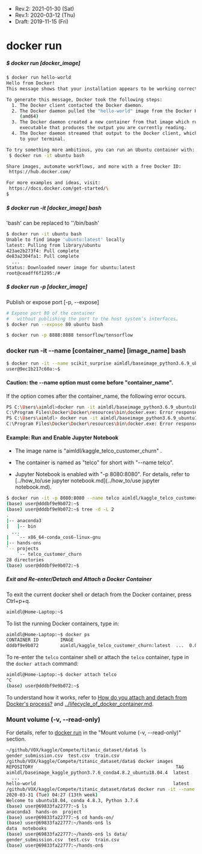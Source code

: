 * Rev.2: 2021-01-30 (Sat)
* Rev.1: 2020-03-12 (Thu)
* Draft: 2019-11-15 (Fri)

# docker run

##### $ docker run [docker_image] 

```bash
$ docker run hello-world
Hello from Docker! 
This message shows that your installation appears to be working correctly.

To generate this message, Docker took the following steps:
  1. The Docker client contacted the Docker daemon.
  2. The Docker daemon pulled the "hello-world" image from the Docker Hub.
     (amd64)
  3. The Docker daemon created a new container from that image which runs the
     executable that produces the output you are currently reading.
  4. The Docker daemon streamed that output to the Docker client, which sent it
     to your terminal.

To try something more ambitious, you can run an Ubuntu container with:
 $ docker run -it ubuntu bash

Share images, automate workflows, and more with a free Docker ID:
 https://hub.docker.com/

For more examples and ideas, visit:
 https://docs.docker.com/get-started/\
$
```

##### $ docker run -it [docker_image] bash

'bash' can be replaced to ''/bin/bash'

```bash
$ docker run -it ubuntu bash
Unable to find image 'ubuntu:latest' locally
latest: Pulling from library/ubuntu
423ae2b273f4: Pull complete 
de83a2304fa1: Pull complete 
  ...
Status: Downloaded newer image for ubuntu:latest
root@ceadff6f1295:/#
```

##### $ docker run -p [docker_image] 

Publish or expose port [-p, --expose]

```bash
# Expose port 80 of the container
#   without publishing the port to the host system’s interfaces.
$ docker run --expose 80 ubuntu bash
```

```bash
$ docker run -p 8888:8888 tensorflow/tensorflow
```



### docker run -it --name [container_name] [image_name] bash

```bash
$ docker run -it --name scikit_surprise aimldl/baseimage_python3.6.9_ubuntu18.04.4 bash
user@9ec1b217c60a:~$
```

#### Caution: the --name option must come before "container_name".

If the option comes after the container_name, the following error occurs.

```bash
PS C:\Users\aimldl>docker run -it aimldl/baseimage_python3.6.9_ubuntu18.04.4 --name scikit-surprise bash
C:\Program Files\Docker\Docker\resources\bin\docker.exe: Error response from daemon: OCI runtime create failed: container_linux.go:349: starting container process caused "exec: \"--name\": executable file not found in $PATH": unknown.
PS C:\Users\aimldl> docker run -it aimldl/baseimage_python3.6.9_ubuntu18.04.4 --name scikit_surprise bash
C:\Program Files\Docker\Docker\resources\bin\docker.exe: Error response from daemon: OCI runtime create failed: container_linux.go:349: starting container process caused "exec: \"--name\": executable file not found in $PATH": unknown.
```

#### Example: Run and Enable Jupyter Notebook 

* The image name is "aimldl/kaggle_telco_customer_churn" .

* The container is named as "telco" for short with "--name telco".
* Jupyter Notebook is enabled with "-p 8080:8080". For details, refer to [../how_to/use jupyter notebook.md](../how_to/use jupyter notebook.md).

```bash
$ docker run -it -p 8080:8080 --name telco aimldl/kaggle_telco_customer_churn:ver0.1 bash
(base) user@dddbf9e9b072:~$ 
(base) user@dddbf9e9b072:~$ tree -d -L 2
.
|-- anaconda3
|   |-- bin
  ...
|   `-- x86_64-conda_cos6-linux-gnu
|-- hands-ons
`-- projects
    `-- telco_customer_churn
28 directories
(base) user@dddbf9e9b072:~$ 
```

##### Exit and Re-enter/Detach and Attach a Docker Container

To exit the current docker shell or detach from the Docker container, press Ctrl+p+q.

```bash
aimldl@Home-Laptop:~$ 
```

To list the running Docker containers, type in:

```bash
aimldl@Home-Laptop:~$ docker ps
CONTAINER ID        IMAGE                                                                  ...  PORTS                               NAMES
dddbf9e9b072        aimldl/kaggle_telco_customer_churn:latest  ...  0.0.0.0:8080->8080/tcp  telco
```

To re-enter the `telco` container shell or attach the `telco` container, type in the `docker attach` command:

```bash
aimldl@Home-Laptop:~$ docker attach telco
^C
(base) user@dddbf9e9b072:~$ 
```

To understand how it works, refer to [How do you attach and detach from Docker's process?](https://stackoverflow.com/questions/19688314/how-do-you-attach-and-detach-from-dockers-process) and [../lifecycle_of_docker_container.md](../lifecycle_of_docker_container.md). 

### Mount volume (-v, --read-only)

For details, refer to [docker run](https://docs.docker.com/engine/reference/commandline/run/) in the "Mount volume (-v, --read-only)" section.

```bash
~/github/VOX/kaggle/Compete/titanic_dataset/data$ ls
gender_submission.csv  test.csv  train.csv
/github/VOX/kaggle/Compete/titanic_dataset/data$ docker images
REPOSITORY                                                     TAG     ...  SIZE
aimldl/baseimage_kaggle_python3.7.6_conda4.8.2_ubuntu18.04.4  latest   ...  8.18GB
  ...
hello-world                                                   latest   ...  1.84kB
/github/VOX/kaggle/Compete/titanic_dataset/data$ docker run -it --name titanic -p 8080:8080 -v ~/github/VOX/kaggle/Compete/titanic_dataset:/home/user/hands-on aimldl/baseimage_kaggle_python3.7.6_conda4.8.2_ubuntu18.04.4 bash
2020-03-31 (Tue) 04:27 (13th week)
Welcome to ubuntu18.04, conda 4.8.3, Python 3.7.6
(base) user@69833fa22777:~$ ls
anaconda3  hands-on  project
(base) user@69833fa22777:~$ cd hands-on/
(base) user@69833fa22777:~/hands-on$ ls
data  notebooks
(base) user@69833fa22777:~/hands-on$ ls data/
gender_submission.csv  test.csv  train.csv
(base) user@69833fa22777:~/hands-on$ 
```

